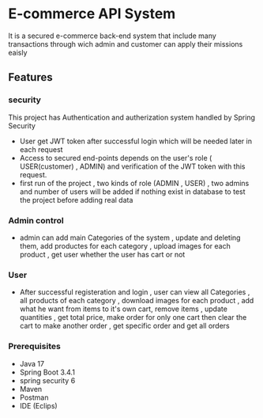 # E-commerce API System

It is a secured e-commerce back-end system that include many transactions through wich
admin and customer can apply their missions eaisly 

## Features
### security
This project has Authentication and autherization system handled by Spring Security
- User get JWT token after successful login which will be needed later in each request
 - Access to secured end-points depends on the user's role (    USER(customer) , ADMIN) and verification of the JWT token with this request.
 - first run of the project , two kinds of role (ADMIN , USER) , two admins and number of users will be added if nothing exist in database to test the project before adding real data 

### Admin control
- admin can add main Categories of the system , update and deleting them, add productes for each category , upload images for each product , get user whether the user has cart or not

### User  
- After successful registeration and login , user can view all Categories , all products of each category , download images for each product , add what he want from items to it's own cart, remove items , update quantities , get total price, make order for only one cart then clear the cart to make another order , get specific order and get all orders
### Prerequisites
- Java 17
- Spring Boot 3.4.1
- spring security 6
- Maven
- Postman
- IDE (Eclips)


